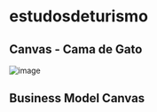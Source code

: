 # estudosdeturismo

## Canvas - Cama de Gato
![image](https://user-images.githubusercontent.com/93007792/196680247-f6b91167-98a1-4bab-a19b-168e61815ac2.png)

## Business Model Canvas
